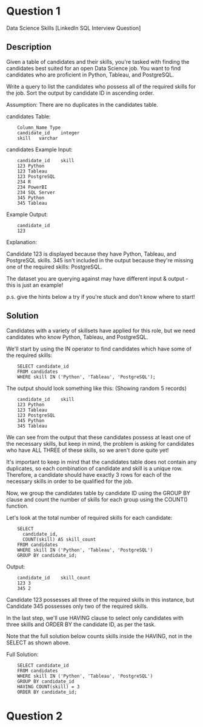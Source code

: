 # Question 1
Data Science Skills [LinkedIn SQL Interview Question]

## Description
Given a table of candidates and their skills, you're tasked with finding the candidates best suited for an open Data Science job. You want to find candidates who are proficient in Python, Tableau, and PostgreSQL.

Write a query to list the candidates who possess all of the required skills for the job. Sort the output by candidate ID in ascending order.

Assumption:
There are no duplicates in the candidates table.

candidates Table:

        Column_Name	Type
        candidate_id	integer
        skill	varchar

candidates Example Input:

        candidate_id	skill
        123	Python
        123	Tableau
        123	PostgreSQL
        234	R
        234	PowerBI
        234	SQL Server
        345	Python
        345	Tableau
        
Example Output:

        candidate_id
        123
        
Explanation:

Candidate 123 is displayed because they have Python, Tableau, and PostgreSQL skills. 345 isn't included in the output because they're missing one of the required skills: PostgreSQL.

The dataset you are querying against may have different input & output - this is just an example!

p.s. give the hints below a try if you're stuck and don't know where to start!


## Solution
Candidates with a variety of skillsets have applied for this role, but we need candidates who know Python, Tableau, and PostgreSQL.

We'll start by using the IN operator to find candidates which have some of the required skills:

        SELECT candidate_id
        FROM candidates
        WHERE skill IN ('Python', 'Tableau', 'PostgreSQL');
        
The output should look something like this: (Showing random 5 records)

        candidate_id	skill
        123	Python
        123	Tableau
        123	PostgreSQL
        345	Python
        345	Tableau
        
We can see from the output that these candidates possess at least one of the necessary skills, but keep in mind, the problem is asking for candidates who have ALL THREE of these skills, so we aren't done quite yet!

It's important to keep in mind that the candidates table does not contain any duplicates, so each combination of candidate and skill is a unique row. Therefore, a candidate should have exactly 3 rows for each of the necessary skills in order to be qualified for the job.

Now, we group the candidates table by candidate ID using the GROUP BY clause and count the number of skills for each group using the COUNT() function.

Let's look at the total number of required skills for each candidate:

        SELECT
          candidate_id,
          COUNT(skill) AS skill_count
        FROM candidates
        WHERE skill IN ('Python', 'Tableau', 'PostgreSQL')
        GROUP BY candidate_id;

Output:

        candidate_id	skill_count
        123	3
        345	2
        
Candidate 123 possesses all three of the required skills in this instance, but Candidate 345 possesses only two of the required skills.

In the last step, we'll use HAVING clause to select only candidates with three skills and ORDER BY the candidate ID, as per the task.

Note that the full solution below counts skills inside the HAVING, not in the SELECT as shown above.

Full Solution:

        SELECT candidate_id
        FROM candidates
        WHERE skill IN ('Python', 'Tableau', 'PostgreSQL')
        GROUP BY candidate_id
        HAVING COUNT(skill) = 3
        ORDER BY candidate_id;


# Question 2
















